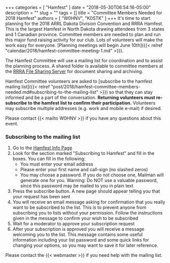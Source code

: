 +++
categories = [ "Hamfest" ]
date = "2018-05-30T06:54:16-05:00"
description = ""
slug = ""
tags = []
title = "Committee Members Needed for 2018 Hamfest"
authors = [ "W0HNV", "K0STK" ]
+++
It's time to start planning for the 2018 ARRL Dakota Division Convention
and RRRA Hamfest. This is the largest Hamfest in North Dakota drawing
attendees from 3 states and 1 Canadian province. Committee members
are needed to plan and run this major fund raising activity for our
club. Lots of volunteers will make the work easy for everyone.
[Planning meetings will begin June 10th]({{< relref "calendar/2018/hamfest-committee-meeting-1.md" >}}).

The Hamfest Committee will use a mailing list for coordination and to
assist the planning process. A shared folder is available to committee
members at the <a href="https://cloud.rrra.org" rel="nofollow">RRRA
File Sharing Server</a> for document sharing and archiving.

Hamfest Committee volunteers are asked to
[subscribe to the hamfest mailing list]({{< relref "post/2018/hamfest-committee-members-needed.md#subscribing-to-the-mailing-list" >}})
so that they can stay informed and be a part of the conversation.
**Returning volunteers must re-subscribe to the hamfest list to confirm
their participation.** <!--more-->Volunteers may subscribe multiple
addresses (e.g. work and mobile e-mail) if desired.

Please contact {{< mailto W0HNV >}} if you have any questions about this
event.

### Subscribing to the mailing list

1. Go to the [Hamfest Info Page](https://lists.rrra.org/mailman/listinfo/hamfest)
1. Look for the section marked "Subscribing to Hamfest" and fill in the
boxes. You can fill in the following:
    * You must enter your email address
    * Please enter your first name and call-sign (no slashed zeros)
    * You may choose a password. If you do not choose one, Mailman will generate one for you. Warning: Do NOT use a valuable password, since this password may be mailed to you in plain text
1. Press the subscribe button. A new page should appear telling you that your
request has been sent
1. You will receive an email message asking for confirmation that you
really want to be subscribed to the list. This is to prevent anyone
from subscribing you to lists without your permission. Follow the
instructions given in the message to confirm your wish to be subscribed
1. Wait for a moderator to approve your subscription request
1. After your subscription is approved you will receive a message welcoming
you to the list. This message contains some useful information including
your list password and some quick links for changing your options, so
you may want to save it for later reference.

Please contact the {{< webmaster >}} if you need help with the mailing
list.
